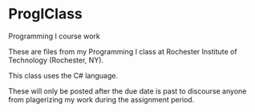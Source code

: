 # ProgIClass
Programming I course work

These are files from my Programming I class at Rochester Institute of Technology (Rochester, NY).

This class uses the C# language. 

These will only be posted after the due date is past to discourse anyone from plagerizing my work during the assignment period.
